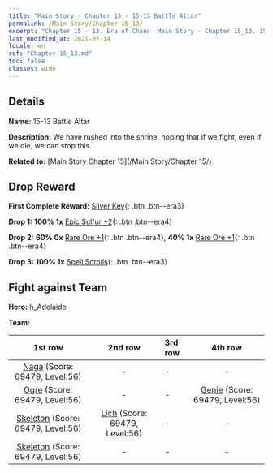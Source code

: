 ```yaml
---
title: "Main Story - Chapter 15 - 15-13 Battle Altar"
permalink: /Main Story/Chapter 15_13/
excerpt: "Chapter 15 - 13. Era of Chaos  Main Story - Chapter 15_13. 15-13 Battle Altar"
last_modified_at: 2021-07-14
locale: en
ref: "Chapter 15_13.md"
toc: false
classes: wide
---
```


## Details

 **Name:** 15-13 Battle Altar

 **Description:** We have rushed into the shrine, hoping that if we fight, even if we die, we can stop this.

 **Related to:** [Main Story Chapter 15](/Main Story/Chapter 15/)

## Drop Reward

 **First Complete Reward:** [Silver Key](/Items/con_693/){: .btn .btn--era3}

 **Drop 1:** **100% 1x** [Epic Sulfur +2](/Items/mat_50/){: .btn .btn--era4}

 **Drop 2:** **60% 0x** [Rare Ore +1](/Items/mat_40/){: .btn .btn--era4}, **40% 1x** [Rare Ore +1](/Items/mat_40/){: .btn .btn--era4}

 **Drop 3:** **100% 1x** [Spell Scrolls](/Items/con_694/){: .btn .btn--era3}


## Fight against Team
 **Hero:** h_Adelaide

 **Team:**


  | 1st row | 2nd row | 3rd row | 4th row |
  |:----:|:----:|:----|:----:|
  | [Naga](/units/Naga/) (Score: 69479, Level:56)  | - | - | - |
  | [Ogre](/units/Ogre/) (Score: 69479, Level:56)  | - | - | [Genie](/units/Genie/) (Score: 69479, Level:56)  |
  | [Skeleton](/units/Skeleton/) (Score: 69479, Level:56)  | [Lich](/units/Lich/) (Score: 69479, Level:56)  | - | - |
  | [Skeleton](/units/Skeleton/) (Score: 69479, Level:56)  | - | - | - |


